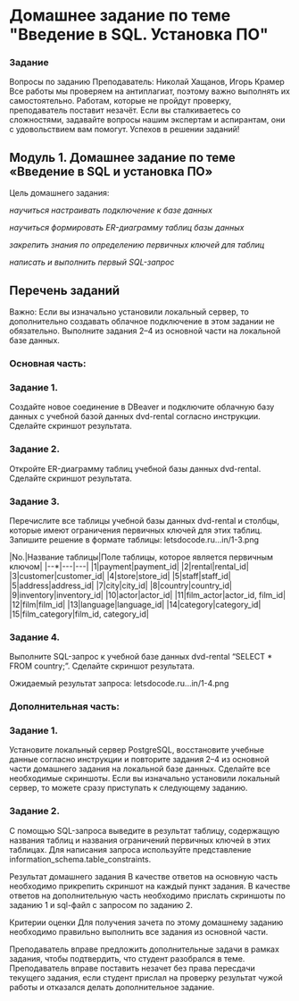 # Домашнее задание по теме "Введение в SQL. Установка ПО"

### Задание

Вопросы по заданию
Преподаватель: Николай Хащанов, Игорь Крамер
Все работы мы проверяем на антиплагиат, поэтому важно выполнять их самостоятельно. Работам, которые не пройдут проверку, преподаватель поставит незачёт. Если вы сталкиваетесь со сложностями, задавайте вопросы нашим экспертам и аспирантам, они с удовольствием вам помогут. Успехов в решении заданий!

## Модуль 1. Домашнее задание по теме «Введение в SQL и установка ПО»

Цель домашнего задания:

_научиться настраивать подключение к базе данных_

_научиться формировать ER-диаграмму таблиц базы данных_

_закрепить знания по определению первичных ключей для таблиц_

_написать и выполнить первый SQL-запрос_

## Перечень заданий

Важно: Если вы изначально установили локальный сервер, то дополнительно создавать облачное подключение в этом задании не обязательно. Выполните задания 2–4 из основной части на локальной базе данных.

### Основная часть:

### Задание 1.
Создайте новое соединение в DBeaver и подключите облачную базу данных с учебной базой данных dvd-rental согласно инструкции. Сделайте скриншот результата.



### Задание 2.
Откройте ER-диаграмму таблиц учебной базы данных dvd-rental. Сделайте скриншот результата.



### Задание 3.
Перечислите все таблицы учебной базы данных dvd-rental и столбцы, которые имеют ограничения первичных ключей для этих таблиц. Запишите решение в формате таблицы: letsdocode.ru...in/1-3.png

|No.|Название таблицы|Поле таблицы, которое является первичным ключом|
|--*|---|---|
|1|payment|payment_id|
|2|rental|rental_id|
|3|customer|customer_id|
|4|store|store_id|
|5|staff|staff_id|
|5|address|address_id|
|7|city|city_id|
|8|country|country_id|
|9|inventory|inventory_id|
|10|actor|actor_id|
|11|film_actor|actor_id, film_id|
|12|film|film_id|
|13|language|language_id|
|14|category|category_id|
|15|film_category|film_id, category_id|


### Задание 4.
Выполните SQL-запрос к учебной базе данных dvd-rental “SELECT * FROM country;”. Сделайте скриншот результата.

Ожидаемый результат запроса: letsdocode.ru...in/1-4.png

### Дополнительная часть:

### Задание 1.
Установите локальный сервер PostgreSQL, восстановите учебные данные согласно инструкции и повторите задания 2–4 из основной части домашнего задания на локальной базе данных. Сделайте все необходимые скриншоты. Если вы изначально установили локальный сервер, то можете сразу приступать к следующему заданию.

### Задание 2.
С помощью SQL-запроса выведите в результат таблицу, содержащую названия таблиц и названия ограничений первичных ключей в этих таблицах. Для написания запроса используйте представление information_schema.table_constraints.

Результат домашнего задания
В качестве ответов на основную часть необходимо прикрепить скриншот на каждый пункт задания.
В качестве ответов на дополнительную часть необходимо прислать скриншоты по заданию 1 и sql-файл с запросом по заданию 2.

Критерии оценки
Для получения зачета по этому домашнему заданию необходимо правильно выполнить все задания из основной части.

Преподаватель вправе предложить дополнительные задачи в рамках задания, чтобы подтвердить, что студент разобрался в теме.
Преподаватель вправе поставить незачет без права пересдачи текущего задания, если студент прислал на проверку результат чужой работы и отказался делать дополнительное задание.
